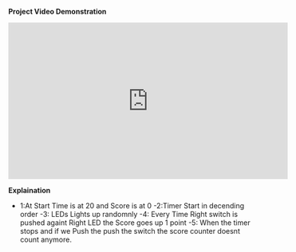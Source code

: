 **Project Video Demonstration**

<iframe width="560" height="315" src="https://www.youtube.com/embed/pYrp-NqS280" title="YouTube video player" frameborder="0" allow="accelerometer; autoplay; clipboard-write; encrypted-media; gyroscope; picture-in-picture" allowfullscreen></iframe>


**Explaination**

- 1:At Start Time is at 20 and Score is at 0
-2:Timer Start in decending order
-3: LEDs Lights up randomnly
-4: Every Time Right switch is pushed againt Right LED the Score goes up 1 point
-5: When the timer stops and if we Push the push the switch the score counter doesnt count anymore.
